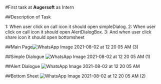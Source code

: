 #First task at **Augersoft** as Intern

##Description of Task

1:  When user click on call icon it should open simpleDialog.
2:  When user click on call icon it should open AlertDialogBox.
3:  And when user click share icon it should open bottomsheet

##Main Page![WhatsApp Image 2021-08-02 at 12 20 05 AM (3)](https://user-images.githubusercontent.com/87908817/127783403-d8c5294a-80f0-44c6-b482-2ccc02289af3.jpeg)

##Simple Dialogue
![WhatsApp Image 2021-08-02 at 12 20 05 AM (1)](https://user-images.githubusercontent.com/87908817/127783426-d2080131-3fdd-4e87-88d5-ec62236f6d00.jpeg)

##Alert Dialogue
![WhatsApp Image 2021-08-02 at 12 20 05 AM](https://user-images.githubusercontent.com/87908817/127783448-d91bb381-deae-4396-b68c-9518c1e6c20b.jpeg)

##Bottom Sheet
![WhatsApp Image 2021-08-02 at 12 20 05 AM (2)](https://user-images.githubusercontent.com/87908817/127783457-4ba1ece2-1079-4699-9d58-d5c59f2a5c40.jpeg)





